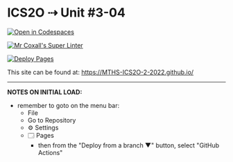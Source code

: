 # ICS2O ⇢ Unit #3-04

[![Open in Codespaces](https://classroom.github.com/assets/launch-codespace-7f7980b617ed060a017424585567c406b6ee15c891e84e1186181d67ecf80aa0.svg)](https://classroom.github.com/open-in-codespaces?assignment_repo_id=10843830)

[![Mr Coxall's Super Linter](https://github.com/MTHS-ICS2O-2-2022/ICS2O-Unit-3-04-Mariam-Kasim/workflows/Mr%20Coxall's%20Super%20Linter/badge.svg)](https://github.com/MTHS-ICS2O-2-2022/ICS2O-Unit-3-04-Mariam-Kasim/actions)

[![Deploy Pages](https://github.com/MTHS-ICS2O-2-2022/ICS2O-Unit-3-04-Mariam-Kasim/workflows/Deploy%20Pages/badge.svg)](https://github.com/<OWNER>/<REPOSITORY>/actions)

This site can be found at: [https://MTHS-ICS2O-2-2022.github.io/<REPOSITORY>](https://MTHS-ICS2O-2-2022.github.io/<REPOSITORY>)

---

**NOTES ON INITIAL LOAD:**
- remember to goto on the menu bar:
  - File
  - Go to Repository
  - ⚙ Settings
  - 🗔 Pages
    - then from the "Deploy from a branch ▼" button, select "GitHub Actions"
